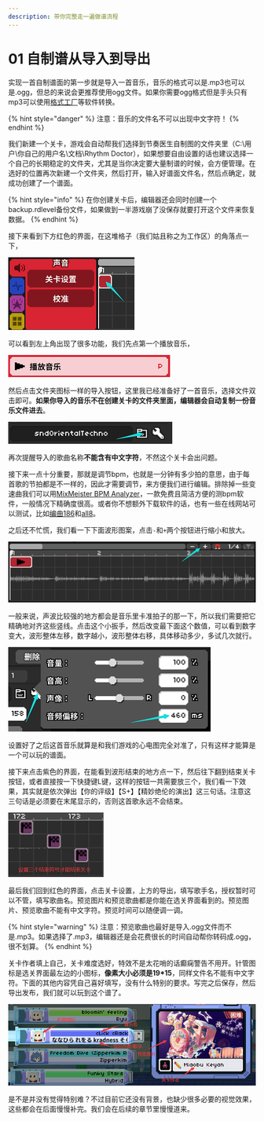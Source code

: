 ```yaml
---
description: 带你完整走一遍做谱流程
---
```


# 01 自制谱从导入到导出

实现一首自制谱面的第一步就是导入一首音乐，音乐的格式可以是.mp3也可以是.ogg，但总的来说会更推荐使用ogg文件。如果你需要ogg格式但是手头只有mp3可以使用[格式工厂](http://www.pcgeshi.com/download.html)等软件转换。

{% hint style="danger" %}
注意：音乐的文件名不可以出现中文字符！
{% endhint %}

我们新建一个关卡，游戏会自动帮我们选择到节奏医生自制图的文件夹里（C:\用户\你自己的用户名\文档\Rhythm Doctor），如果想要自由设置的话也建议选择一个自己的长期稳定的文件夹，尤其是当你决定要大量制谱的时候，会方便管理。在选好的位置再次新建一个文件夹，然后打开，输入好谱面文件名，然后点确定，就成功创建了一个谱面。

{% hint style="info" %}
在你创建关卡后，编辑器还会同时创建一个backup.rdlevel备份文件，如果做到一半游戏崩了没保存就要打开这个文件来恢复数据。
{% endhint %}

接下来看到下方红色的界面，在这堆格子（我们姑且称之为工作区）的角落点一下，

![](.gitbook/assets/01-01.png)

可以看到左上角出现了很多功能，我们先点第一个播放音乐，

![](.gitbook/assets/01-02.png)

然后点击文件夹图标一样的导入按钮，这里我已经准备好了一首音乐，选择文件双击即可。**如果你导入的音乐不在创建关卡的文件夹里面，编辑器会自动复制一份音乐文件进去**。

![](.gitbook/assets/01-03.png)

再次提醒导入的歌曲名称**不能含有中文字符**，不然这个关卡会出问题。

接下来一点十分重要，那就是调节bpm，也就是一分钟有多少拍的意思，由于每首歌的节拍都是不一样的，因此才需要调节，来方便我们进行编辑。排除掉一些变速曲我们可以用[MixMeister BPM Analyzer](https://mixmeister-bpm-analyzer.en.softonic.com/)，一款免费且简洁方便的测bpm软件，一般情况下精确度很高。或者你不想额外下载软件的话，也有一些在线网站可以测试，比如[编曲186](http://www.bq186.com/bpm/)和[all8](https://www.all8.com/tools/bpm.htm)。

之后还不忙慌，我们看一下下面波形图案，点击`‐`和`+`两个按钮进行缩小和放大。

![](.gitbook/assets/01-04.png)

一般来说，声波比较强的地方都会是音乐里卡准拍子的那一下，所以我们需要把它精确地对齐这些竖线。点击这个小扳手，然后改变最下面这个数值，可以看到数字变大，波形整体左移，数字越小，波形整体右移，具体移动多少，多试几次就行。

![](.gitbook/assets/01-05.png)

设置好了之后这首音乐就算是和我们游戏的心电图完全对准了，只有这样才能算是一个可以玩的谱面。

接下来点击紫色的界面，在能看到波形结束的地方点一下，然后往下翻到结束关卡按钮，或者直接按一下快捷键L键，这样的按钮一共需要放三个，我们看一下效果，其实就是依次弹出【你的评级】【S+】【精妙绝伦的演出】这三句话。注意这三句话是必须要在末尾显示的，否则这首歌永远不会结束。

![](.gitbook/assets/01-06.png)

最后我们回到红色的界面，点击关卡设置，上方的导出，填写歌手名，授权暂时可以不管，填写歌曲名。预览图片和预览歌曲都是你能在选关界面看到的。预览图片、预览歌曲不能有中文字符。预览时间可以随便调一调。

{% hint style="warning" %}
注意：预览歌曲也最好是导入.ogg文件而不是.mp3。如果选择了.mp3，编辑器还是会花费很长的时间自动帮你转码成.ogg，很不划算。
{% endhint %}

关卡作者填上自己，关卡难度选好，特效不是太花哨的话癫痫警告不用开。针管图标是选关界面最左边的小图标，**像素大小必须是19\*15**，同样文件名不能有中文字符。下面的其他内容凭自己喜好填写，没有什么特别的要求。写完之后保存，然后导出发布，我们就可以玩到这个谱了。

![](.gitbook/assets/01-07.png)

是不是并没有觉得特别难？不过目前它还没有背景，也缺少很多必要的视觉效果，这些都会在后面慢慢补完。我们会在后续的章节里慢慢道来。

